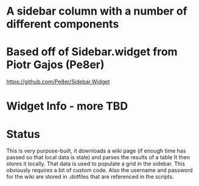 # A sidebar column with a number of different components
# Based off of Sidebar.widget from Piotr Gajos (Pe8er)
https://github.com/Pe8er/Sidebar.Widget

# Widget Info - more TBD

# Status
This is very purpose-built, it downloads a wiki page (if enough time has passed so that local data is stale) and parses the results of a table It then stores it locally. That data is used to populate a grid in the sidebar.
This obviously requires a bit of custom code. Also the username and password for the wiki are stored in .dotfiles that are referenced in the scripts.